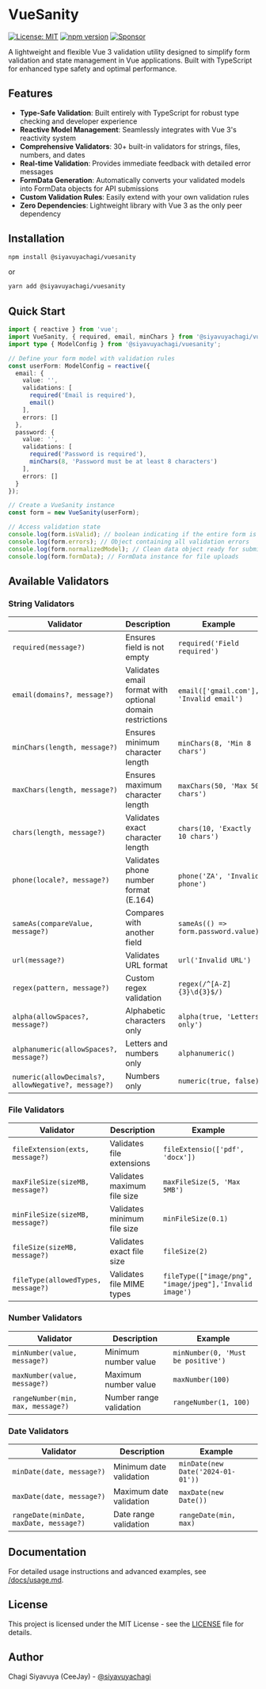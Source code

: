 # VueSanity

[![License: MIT](https://img.shields.io/badge/License-MIT-yellow.svg)](https://opensource.org/licenses/MIT)
[![npm version](https://img.shields.io/npm/v/@siyavuyachagi/vuesanity.svg)](https://www.npmjs.com/package/@siyavuyachagi/vuesanity)
[![Sponsor](https://img.shields.io/badge/Sponsor-💖-ff69b4)](https://github.com/sponsors/siyavuyachagi)


A lightweight and flexible Vue 3 validation utility designed to simplify form validation and state management in Vue applications. Built with TypeScript for enhanced type safety and optimal performance.

## Features

- **Type-Safe Validation**: Built entirely with TypeScript for robust type checking and developer experience
- **Reactive Model Management**: Seamlessly integrates with Vue 3's reactivity system
- **Comprehensive Validators**: 30+ built-in validators for strings, files, numbers, and dates
- **Real-time Validation**: Provides immediate feedback with detailed error messages
- **FormData Generation**: Automatically converts your validated models into FormData objects for API submissions
- **Custom Validation Rules**: Easily extend with your own validation rules
- **Zero Dependencies**: Lightweight library with Vue 3 as the only peer dependency

## Installation

```bash
npm install @siyavuyachagi/vuesanity
```

or

```bash
yarn add @siyavuyachagi/vuesanity
```

## Quick Start

```typescript
import { reactive } from 'vue';
import VueSanity, { required, email, minChars } from '@siyavuyachagi/vuesanity';
import type { ModelConfig } from '@siyavuyachagi/vuesanity';

// Define your form model with validation rules
const userForm: ModelConfig = reactive({
  email: {
    value: '',
    validations: [
      required('Email is required'),
      email()
    ],
    errors: []
  },
  password: {
    value: '',
    validations: [
      required('Password is required'),
      minChars(8, 'Password must be at least 8 characters')
    ],
    errors: []
  }
});

// Create a VueSanity instance
const form = new VueSanity(userForm);

// Access validation state
console.log(form.isValid); // boolean indicating if the entire form is valid
console.log(form.errors); // Object containing all validation errors
console.log(form.normalizedModel); // Clean data object ready for submission
console.log(form.formData); // FormData instance for file uploads
```

## Available Validators

### String Validators

| Validator | Description | Example |
|-----------|-------------|---------|
| `required(message?)` | Ensures field is not empty | `required('Field required')` |
| `email(domains?, message?)` | Validates email format with optional domain restrictions | `email(['gmail.com'], 'Invalid email')` |
| `minChars(length, message?)` | Ensures minimum character length | `minChars(8, 'Min 8 chars')` |
| `maxChars(length, message?)` | Ensures maximum character length | `maxChars(50, 'Max 50 chars')` |
| `chars(length, message?)` | Validates exact character length | `chars(10, 'Exactly 10 chars')` |
| `phone(locale?, message?)` | Validates phone number format (E.164) | `phone('ZA', 'Invalid phone')` |
| `sameAs(compareValue, message?)` | Compares with another field | `sameAs(() => form.password.value)` |
| `url(message?)` | Validates URL format | `url('Invalid URL')` |
| `regex(pattern, message?)` | Custom regex validation | `regex(/^[A-Z]{3}\d{3}$/)` |
| `alpha(allowSpaces?, message?)` | Alphabetic characters only | `alpha(true, 'Letters only')` |
| `alphanumeric(allowSpaces?, message?)` | Letters and numbers only | `alphanumeric()` |
| `numeric(allowDecimals?, allowNegative?, message?)` | Numbers only | `numeric(true, false)` |

### File Validators

| Validator | Description | Example |
|-----------|-------------|---------|
| `fileExtension(exts, message?)` | Validates file extensions | `fileExtensio(['pdf', 'docx'])` |
| `maxFileSize(sizeMB, message?)` | Validates maximum file size | `maxFileSize(5, 'Max 5MB')` |
| `minFileSize(sizeMB, message?)` | Validates minimum file size | `minFileSize(0.1)` |
| `fileSize(sizeMB, message?)` | Validates exact file size | `fileSize(2)` |
| `fileType(allowedTypes, message?)` | Validates file MIME types | `fileType(["image/png", "image/jpeg"],'Invalid image')` |

### Number Validators

| Validator | Description | Example |
|-----------|-------------|---------|
| `minNumber(value, message?)` | Minimum number value | `minNumber(0, 'Must be positive')` |
| `maxNumber(value, message?)` | Maximum number value | `maxNumber(100)` |
| `rangeNumber(min, max, message?)` | Number range validation | `rangeNumber(1, 100)` |

### Date Validators

| Validator | Description | Example |
|-----------|-------------|---------|
| `minDate(date, message?)` | Minimum date validation | `minDate(new Date('2024-01-01'))` |
| `maxDate(date, message?)` | Maximum date validation | `maxDate(new Date())` |
| `rangeDate(minDate, maxDate, message?)` | Date range validation | `rangeDate(min, max)` |

## Documentation

For detailed usage instructions and advanced examples, see [/docs/usage.md](./docs/usage.md).

## License

This project is licensed under the MIT License - see the [LICENSE](LICENSE) file for details.

## Author

Chagi Siyavuya (CeeJay) - [@siyavuyachagi](https://github.com/siyavuyachagi)
